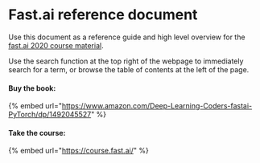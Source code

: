 # Fast.ai reference document

Use this document as a reference guide and high level overview for the [fast.ai 2020 course material](https://github.com/fastai/fastbook).

Use the search function at the top right of the webpage to immediately search for a term, or browse the table of contents at the left of the page.

#### Buy the book:

{% embed url="https://www.amazon.com/Deep-Learning-Coders-fastai-PyTorch/dp/1492045527" %}

#### Take the course:

{% embed url="https://course.fast.ai/" %}



